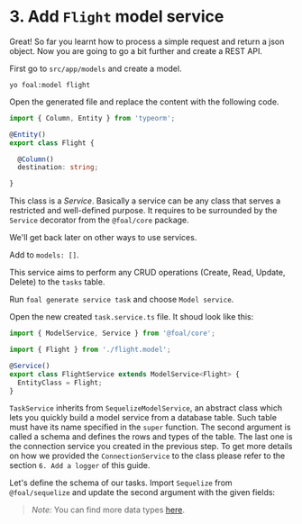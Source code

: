 # 3. Add `Flight` model service

Great! So far you learnt how to process a simple request and return a json object. Now you are going to go a bit further and create a REST API.

First go to `src/app/models` and create a model.

```
yo foal:model flight
```

Open the generated file and replace the content with the following code.

```typescript
import { Column, Entity } from 'typeorm';

@Entity()
export class Flight {

  @Column()
  destination: string;

}
```



This class is a *Service*. Basically a service can be any class that serves a restricted and well-defined purpose. It requires to be surrounded by the `Service` decorator from the `@foal/core` package.

We'll get back later on other ways to use services.

Add to `models: []`.

This service aims to perform any CRUD operations (Create, Read, Update, Delete) to the `tasks` table.

Run `foal generate service task` and choose `Model service`.

Open the new created `task.service.ts` file. It shoud look like this:

```typescript
import { ModelService, Service } from '@foal/core';

import { Flight } from './flight.model';

@Service()
export class FlightService extends ModelService<Flight> {
  EntityClass = Flight;
}

```

`TaskService` inherits from `SequelizeModelService`, an abstract class which lets you quickly build a model service from a database table. Such table must have its name specified in the `super` function. The second argument is called a schema and defines the rows and types of the table. The last one is the connection service you created in the previous step. To get more details on how we provided the `ConnectionService` to the class please refer to the section `6. Add a logger` of this guide.

Let's define the schema of our tasks. Import `Sequelize` from `@foal/sequelize` and update the second argument with the given fields:

> *Note:* You can find more data types [here](http://typeorm.io/#/entities/column-types-for-mysql--mariadb).